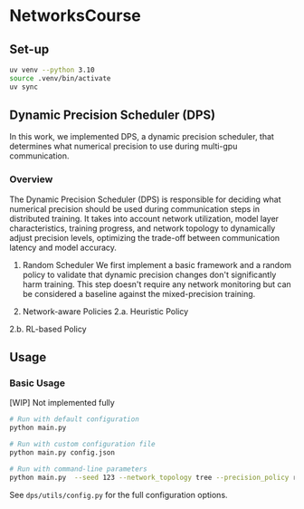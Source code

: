 # NetworksCourse

## Set-up
```bash
uv venv --python 3.10
source .venv/bin/activate
uv sync
```


## Dynamic Precision Scheduler (DPS)
In this work, we implemented DPS, a dynamic precision scheduler, that determines what numerical precision to use during multi-gpu communication.

### Overview
The Dynamic Precision Scheduler (DPS) is responsible for deciding what numerical precision should be used during communication steps in distributed training. It takes into account network utilization, model layer characteristics, training progress, and network topology to dynamically adjust precision levels, optimizing the trade-off between communication latency and model accuracy.


1. Random Scheduler
We first implement a basic framework and a random policy to validate that dynamic precision changes don't significantly harm training. This step doesn't require any network monitoring but can be considered a baseline against the mixed-precision training.

2. Network-aware Policies
2.a. Heuristic Policy

2.b. RL-based Policy


## Usage
### Basic Usage
[WIP] Not implemented fully
```bash
# Run with default configuration
python main.py

# Run with custom configuration file
python main.py config.json

# Run with command-line parameters
python main.py  --seed 123 --network_topology tree --precision_policy random
```

See `dps/utils/config.py` for the full configuration options.
